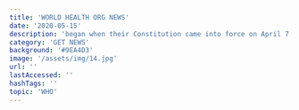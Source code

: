 ```yaml
---
title: 'WORLD HEALTH ORG NEWS'
date: '2020-05-15'
description: 'began when their Constitution came into force on April 7, 1948 - a date now celebrated every year as World Health Day'
category: 'GET NEWS'
background: '#9EA4D3'
image: '/assets/img/14.jpg'
url: ''
lastAccessed: ''
hashTags: ''
topic: 'WHO'
---
```

